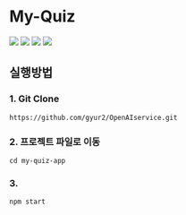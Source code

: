# My-Quiz

<img src="https://img.shields.io/badge/React-000046?style=for-the-badge&logo=React&logoColor=white">
<img src="https://img.shields.io/badge/JavaScript-000046?style=for-the-badge&logo=JavaScript&logoColor=white">
<img src="https://img.shields.io/badge/Css3-000046?style=for-the-badge&logo=Css3&logoColor=white">
<img src="https://img.shields.io/badge/VisualStudioCode-02569B?style=for-the-badge&logo=Visual Studio Code&logoColor=white">

## 실행방법

### 1. Git Clone
<pre><code>https://github.com/gyur2/OpenAIservice.git</code></pre>

### 2. 프로젝트 파일로 이동
<pre><code>cd my-quiz-app</code></pre>

### 3.
<pre><code>npm start</code></pre>

